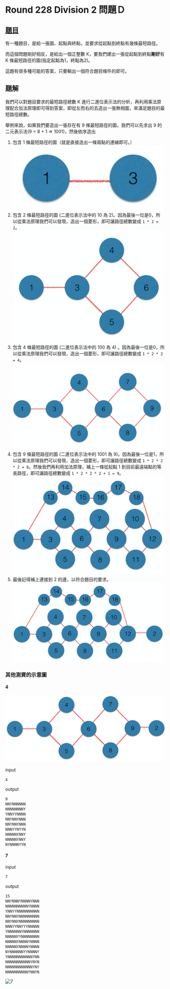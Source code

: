 # Round 228 Division 2 問題Ｄ

## [題目](http://codeforces.com/contest/389/problem/D)

有一種題目，是給一張圖、起點與終點，並要求從起點到終點有幾條最短路徑。

而這個問題剛好相反，是給出一個正整數 K，要我們建出一張從起點到終點**剛好**有 K 條最短路徑的圖(指定起點為1，終點為2)。

這題有很多種可能的答案，只要輸出一個符合題目條件的即可。

## 題解

我們可以對題目要求的最短路徑總數 K 進行二進位表示法的分析，再利用乘法原理配合加法原理即可得到答案，即從左而右的去造出一張無相圖，來滿足題目的最短路徑總數。

舉例來說，如果我們要造出一張存在有 9 條最短路徑的圖，我們可以先求出 9 的二元表示法(9 = 8 + 1 => 1001)，然後依序造出

1. 包含 1 條最短路徑的圖（就是直接造出一條兩點的連線即可。）
![1](./1.png)
2. 包含 2 條最短路徑的圖 (二進位表示法中的 10 為 2)。因為最後一位是0，所以從乘法原理我們可以發現，造出一個菱形，即可讓路徑總數變成 `1 * 2 = 2`。
![2](./2.png)
3. 包含 4 條最短路徑的圖 (二進位表示法中的 100 為 4) 。因為最後一位是0，所以從乘法原理我們可以發現，造出一個菱形，即可讓路徑總數變成 `1 * 2 * 2 = 4`。
![3](./3.png)
4. 包含 9 條最短路徑的圖 (二進位表示法中的 1001 為 9)。因為最後一位是1，所以從乘法原理我們可以發現，造出一個菱形，即可讓路徑總數變成 `1 * 2 * 2 * 2 = 8`。然後我們再利用加法原理，補上一條從起點 1 到目前最遠端點的等長路徑，即可讓路徑總數變成 `1 * 2 * 2 * 2 + 1 = 9`。
![4](./4.png)
5. 最後記得補上連接到 2 的邊，以符合題目的要求。
![5](./5.png)

### 其他測資的示意圖

#### 4

![6](./6.png)

input
```
4
```

output
```
9
NNYNNNNNN
NNNNNNNNY
YNNYYNNNN
NNYNNYNNN
NNYNNYNNN
NNNYYNYYN
NNNNNYNNY
NNNNNYNNY
NYNNNNYYN
```

#### 7

input
```
7
```

output
```
15
NNYNNNYNNNNYNNN
NNNNNNNNNNYNNNN
YNNYYNNNNNNNNNN
NNYNNYNNNNNNNNN
NNYNNYNNNNNNNNN
NNNYYNNYYYNNNNN
YNNNNNNYNNNNNNN
NNNNNYYNNNNNNNN
NNNNNYNNNNYNNNN
NNNNNYNNNNYNNNN
NYNNNNNNYYNNNNY
YNNNNNNNNNNNYNN
NNNNNNNNNNNYNYN
NNNNNNNNNNNNYNY
NNNNNNNNNNYNNYN
```

![7](https://i.imgur.com/NHIyHOQ.png)

